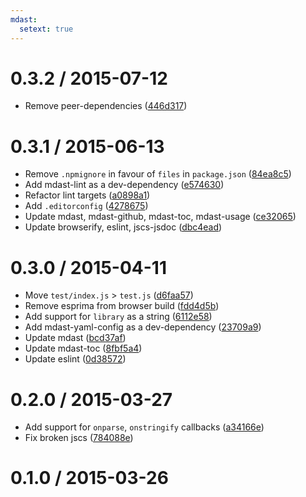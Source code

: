 ```yaml
---
mdast:
  setext: true
---
```


<!--lint disable no-multiple-toplevel-headings-->

0.3.2 / 2015-07-12
==================

*   Remove peer-dependencies ([446d317](https://github.com/wooorm/mdast-yaml/commit/446d317))

0.3.1 / 2015-06-13
==================

*   Remove `.npmignore` in favour of `files` in `package.json` ([84ea8c5](https://github.com/wooorm/mdast-yaml/commit/84ea8c5))
*   Add mdast-lint as a dev-dependency ([e574630](https://github.com/wooorm/mdast-yaml/commit/e574630))
*   Refactor lint targets ([a0898a1](https://github.com/wooorm/mdast-yaml/commit/a0898a1))
*   Add `.editorconfig` ([4278675](https://github.com/wooorm/mdast-yaml/commit/4278675))
*   Update mdast, mdast-github, mdast-toc, mdast-usage ([ce32065](https://github.com/wooorm/mdast-yaml/commit/ce32065))
*   Update browserify, eslint, jscs-jsdoc ([dbc4ead](https://github.com/wooorm/mdast-yaml/commit/dbc4ead))

0.3.0 / 2015-04-11
==================

*   Move `test/index.js` > `test.js` ([d6faa57](https://github.com/wooorm/mdast-yaml/commit/d6faa57))
*   Remove esprima from browser build ([fdd4d5b](https://github.com/wooorm/mdast-yaml/commit/fdd4d5b))
*   Add support for `library` as a string ([6112e58](https://github.com/wooorm/mdast-yaml/commit/6112e58))
*   Add mdast-yaml-config as a dev-dependency ([23709a9](https://github.com/wooorm/mdast-yaml/commit/23709a9))
*   Update mdast ([bcd37af](https://github.com/wooorm/mdast-yaml/commit/bcd37af))
*   Update mdast-toc ([8fbf5a4](https://github.com/wooorm/mdast-yaml/commit/8fbf5a4))
*   Update eslint ([0d38572](https://github.com/wooorm/mdast-yaml/commit/0d38572))

0.2.0 / 2015-03-27
==================

*   Add support for `onparse`, `onstringify` callbacks ([a34166e](https://github.com/wooorm/mdast/commit/a34166e))
*   Fix broken jscs ([784088e](https://github.com/wooorm/mdast/commit/784088e))

0.1.0 / 2015-03-26
==================
